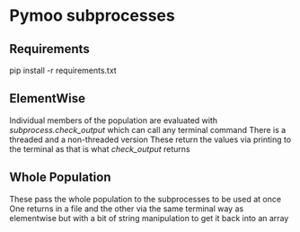 # Pymoo subprocesses

## Requirements
pip install -r requirements.txt

## ElementWise
Individual members of the population are evaluated with _subprocess.check_output_ which can call any terminal command
There is a threaded and a non-threaded version
These return the values via printing to the terminal as that is what _check_output_ returns

## Whole Population
These pass the whole population to the subprocesses to be used at once
One returns in a file and the other via the same terminal way as elementwise but with a bit of string manipulation to get it back into an array
